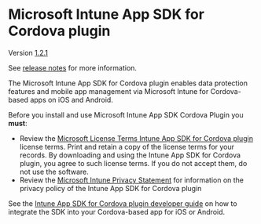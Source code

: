 # Microsoft Intune App SDK for Cordova plugin

Version [1.2.1](https://github.com/msintuneappsdk/cordova-plugin-ms-intune-mam/releases) 

See [release notes](https://github.com/msintuneappsdk/cordova-plugin-ms-intune-mam/releases) for more information.

The Microsoft Intune App SDK for Cordova plugin enables data protection features and mobile app management via Microsoft Intune for Cordova-based apps on iOS and Android.

Before you install and use Microsoft Intune App SDK Cordova Plugin you **must**:
* Review the [Microsoft License Terms Intune App SDK for Cordova plugin](https://github.com/msintuneappsdk/cordova-plugin-ms-intune-mam/blob/master/Intune_App_SDK_Cordova_plugin_RTM_license.pdf) license terms. Print and retain a copy of the license terms for your records. By downloading and using the Intune App SDK for Cordova plugin, you agree to such license terms. If you do not accept them, do not use the software.
* Review the [Microsoft Intune Privacy Statement](https://docs.microsoft.com/legal/intune/microsoft-intune-privacy-statement) for information on the privacy policy of the Intune App SDK for Cordova plugin

See the [Intune App SDK for Cordova plugin developer guide](https://docs.microsoft.com/intune/develop/intune-app-sdk-cordova) on how to integrate the SDK into your Cordova-based app for iOS or Android.

